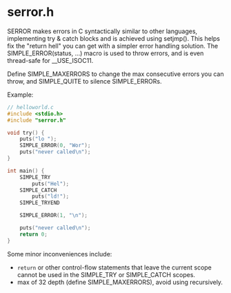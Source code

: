 # serror.h

SERROR makes errors in C syntactically similar to other languages,
implementing try & catch blocks and is achieved using setjmp(). This helps
fix the "return hell" you can get with a simpler error handling solution.
The SIMPLE_ERROR(status, ...) macro is used to throw errors, and is even
thread-safe for __USE_ISOC11.

Define SIMPLE_MAXERRORS to change the max consecutive errors you can throw,
and SIMPLE_QUITE to silence SIMPLE_ERRORs.

Example:
```C
// helloworld.c
#include <stdio.h>
#include "serror.h"

void try() {
    puts("lo ");
    SIMPLE_ERROR(0, "Wor");
    puts("never called\n");
}

int main() {
    SIMPLE_TRY
        puts("Hel");
    SIMPLE_CATCH
        puts("ld!");
    SIMPLE_TRYEND

    SIMPLE_ERROR(1, "\n");

    puts("never called\n");
    return 0;
}
```

Some minor inconveniences include:
- `return` or other control-flow statements that leave the current scope cannot be used in the SIMPLE_TRY or SIMPLE_CATCH scopes.
- max of 32 depth (define SIMPLE_MAXERRORS), avoid using recursively.
